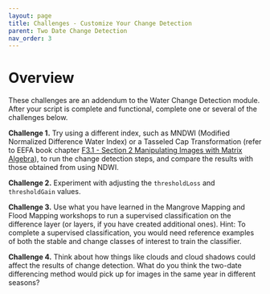 ```yaml
---
layout: page
title: Challenges - Customize Your Change Detection
parent: Two Date Change Detection
nav_order: 3
---
```


# Overview

These challenges are an addendum to the Water Change Detection module. After your script is complete and functional, complete one or several of the challenges below.

**Challenge 1.** Try using a different index, such as MNDWI (Modified Normalized Difference Water Index) or a Tasseled Cap Transformation (refer to EEFA book chapter [F3.1 - Section 2 Manipulating Images with Matrix Algebra](https://www.eefabook.org/table-of-contents.html)), to run the change detection steps, and compare the results with those obtained from using NDWI.

**Challenge 2.** Experiment with adjusting the `thresholdLoss` and `thresholdGain` values.

**Challenge 3.** Use what you have learned in the Mangrove Mapping and Flood Mapping workshops to run a supervised classification on the difference layer (or layers, if you have created additional ones). Hint: To complete a supervised classification, you would need reference examples of both the stable and change classes of interest to train the classifier.

**Challenge 4.** Think about how things like clouds and cloud shadows could affect the results of change detection. What do you think the two-date differencing method would pick up for images in the same year in different seasons?
